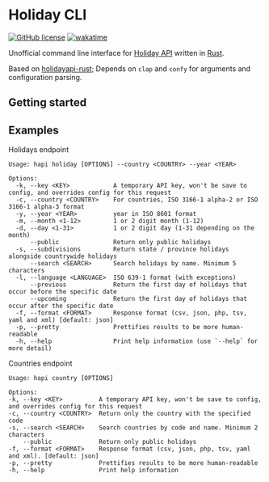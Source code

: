 # Holiday CLI
[![GitHub license](https://img.shields.io/github/license/TechTheAwesome/holidayapi-cli?style=for-the-badge)](https://github.com/TechTheAwesome/holidayapi-cli/blob/main/LICENSE)
[![wakatime](https://wakatime.com/badge/user/4312729e-bc28-4bc0-9074-161a64a7ad20/project/90c767c8-e677-49e8-853a-7bfc617649c8.svg?style=for-the-badge)](https://wakatime.com/badge/user/4312729e-bc28-4bc0-9074-161a64a7ad20/project/90c767c8-e677-49e8-853a-7bfc617649c8)

Unofficial command line interface for [Holiday API](https://holidayapi.com/) written in [Rust](https://github.com/rust-lang/).

Based on [holidayapi-rust](https://github.com/rust-lang/); Depends on `clap` and `confy` for arguments and configuration parsing. 

## Getting started

## Examples
Holidays endpoint
```
Usage: hapi holiday [OPTIONS] --country <COUNTRY> --year <YEAR>

Options:
  -k, --key <KEY>            A temporary API key, won't be save to config, and overrides config for this request
  -c, --country <COUNTRY>    For countries, ISO 3166-1 alpha-2 or ISO 3166-1 alpha-3 format
  -y, --year <YEAR>          year in ISO 8601 format
  -m, --month <1-12>         1 or 2 digit month (1-12)
  -d, --day <1-31>           1 or 2 digit day (1-31 depending on the month)
      --public               Return only public holidays
  -s, --subdivisions         Return state / province holidays alongside countrywide holidays
      --search <SEARCH>      Search holidays by name. Minimum 5 characters
  -l, --language <LANGUAGE>  ISO 639-1 format (with exceptions)
      --previous             Return the first day of holidays that occur before the specific date
      --upcoming             Return the first day of holidays that occur after the specific date
  -f, --format <FORMAT>      Response format (csv, json, php, tsv, yaml and xml) [default: json]
  -p, --pretty               Prettifies results to be more human-readable
  -h, --help                 Print help information (use `--help` for more detail)
  ```
  Countries endpoint
  ```
  Usage: hapi country [OPTIONS]

Options:
  -k, --key <KEY>          A temporary API key, won't be save to config, and overrides config for this request
  -c, --country <COUNTRY>  Return only the country with the specified code
  -s, --search <SEARCH>    Search countries by code and name. Minimum 2 characters
      --public             Return only public holidays
  -f, --format <FORMAT>    Response format (csv, json, php, tsv, yaml and xml). [default: json]
  -p, --pretty             Prettifies results to be more human-readable
  -h, --help               Print help information
  ```